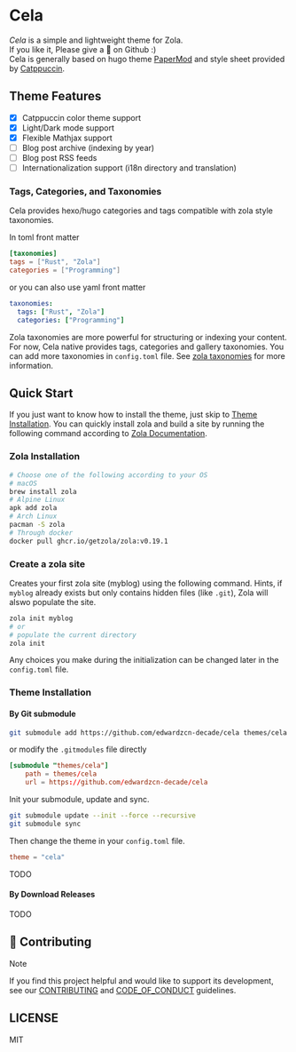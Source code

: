 # Cela

*Cela* is a simple and lightweight theme for Zola.<br>If you like it, Please give a 🌟 on Github :)<br>Cela is generally based on hugo theme [PaperMod](https://github.com/adityatelange/hugo-PaperMod) and style sheet provided by [Catppuccin](https://github.com/catppuccin/catppuccin).



<!-- Demo TODO -->

## Theme Features

+ [x] Catppuccin color theme support
+ [x] Light/Dark mode support
+ [x] Flexible Mathjax support
+ [ ] Blog post archive (indexing by year)
+ [ ] Blog post RSS feeds
+ [ ] Internationalization support (i18n directory and translation)

### Tags, Categories, and Taxonomies

Cela provides hexo/hugo categories and tags compatible with zola style taxonomies.

In toml front matter

```toml
[taxonomies]
tags = ["Rust", "Zola"]
categories = ["Programming"]
```

or you can also use yaml front matter

```yaml
taxonomies:
  tags: ["Rust", "Zola"]
  categories: ["Programming"]
```

Zola taxonomies are more powerful for structuring or indexing your content. For now, Cela native provides tags, categories and gallery taxonomies. You can add more taxonomies in `config.toml` file. See [zola taxonomies](https://www.getzola.org/documentation/content/taxonomies/) for more information.



## Quick Start

If you just want to know how to install the theme, just skip to [Theme Installation](#theme-installation). You can quickly install zola and build a site by running the following command according to [Zola Documentation](https://www.getzola.org/documentation/getting-started/installation/).

### Zola Installation

```bash
# Choose one of the following according to your OS
# macOS
brew install zola
# Alpine Linux
apk add zola
# Arch Linux
pacman -S zola
# Through docker
docker pull ghcr.io/getzola/zola:v0.19.1
```

### Create a zola site

Creates your first zola site (myblog) using the following command. Hints, if `myblog` already exists but only contains hidden files (like `.git`), Zola will alswo populate the site.

```bash
zola init myblog
# or
# populate the current directory
zola init
```

Any choices you make during the initialization can be changed later in the `config.toml` file.


### Theme Installation

#### By Git submodule

```bash
git submodule add https://github.com/edwardzcn-decade/cela themes/cela
```

or modify the `.gitmodules` file directly

```toml
[submodule "themes/cela"]
	path = themes/cela
	url = https://github.com/edwardzcn-decade/cela
```

Init your submodule, update and sync.

```bash
git submodule update --init --force --recursive
git submodule sync
```

Then change the theme in your `config.toml` file.

```toml
theme = "cela"
```

TODO

#### By Download Releases

TODO

## 👐 Contributing

> [!NOTE]
>
> If you find this project helpful and would like to support its development, see our [CONTRIBUTING](CONTRIBUTING.md) and [CODE_OF_CONDUCT](CODE_OF_CONDUCT.md) guidelines.

## LICENSE

MIT
